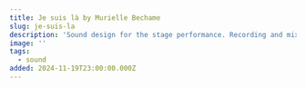 ```yaml
---
title: Je suis là by Murielle Bechame
slug: je-suis-la
description: 'Sound design for the stage performance. Recording and mix for video. '
image: ''
tags:
  - sound
added: 2024-11-19T23:00:00.000Z
---
```


